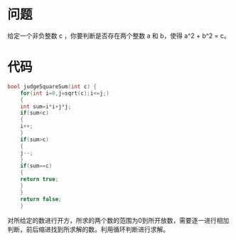 # 问题 #
给定一个非负整数 c ，你要判断是否存在两个整数 a 和 b，使得 a^2 + b^2 = c。
# 代码 #
```C
bool judgeSquareSum(int c) {
    for(int i=0,j=sqrt(c);i<=j;)
    {  
    int sum=i*i+j*j;
    if(sum<c)
    {
    i++; 
    }
    if(sum>c)
    {
    j--;
    }
    if(sum==c)
    {
    return true;
    }
    }
    return false;
    }
```
对所给定的数进行开方，所求的两个数的范围为0到所开放数，需要逐一进行相加判断，前后缩进找到所求解的数。利用循环判断进行求解。